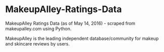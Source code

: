 # MakeupAlley-Ratings-Data
MakeupAlley Ratings Data (as of May 14, 2016) - scraped from makeupalley.com using Python.

MakeupAlley is the leading independent database/community for makeup and skincare reviews by users.
